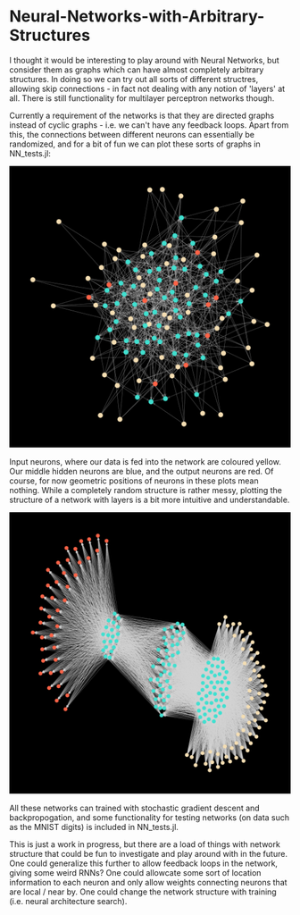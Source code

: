 # Neural-Networks-with-Arbitrary-Structures
I thought it would be interesting to play around with Neural Networks, but consider them as graphs which can have almost completely arbitrary structures. In doing so we can try out all sorts of different structres, allowing skip connections - in fact not dealing with any notion of 'layers' at all. There is still functionality for multilayer perceptron networks though.

Currently a requirement of the networks is that they are directed graphs instead of cyclic graphs - i.e. we can't have any feedback loops. Apart from this, the connections between different neurons can essentially be randomized, and for a bit of fun we can plot these sorts of graphs in NN_tests.jl:

![](testNet2.png)

Input neurons, where our data is fed into the network are coloured yellow. Our middle hidden neurons are blue, and the output neurons are red. Of course, for now geometric positions of neurons in these plots mean nothing. 
While a completely random structure is rather messy, plotting the structure of a network with layers is a bit more intuitive and understandable.

![](testNet1.png)

All these networks can trained with stochastic gradient descent and backpropogation, and some functionality for testing networks (on data such as the MNIST digits) is included in NN_tests.jl.

This is just a work in progress, but there are a load of things with network structure that could be fun to investigate and play around with in the future. 
One could generalize this further to allow feedback loops in the network, giving some weird RNNs? 
One could allowcate some sort of location information to each neuron and only allow weights connecting neurons that are local / near by.
One could change the network structure with training (i.e. neural architecture search).
